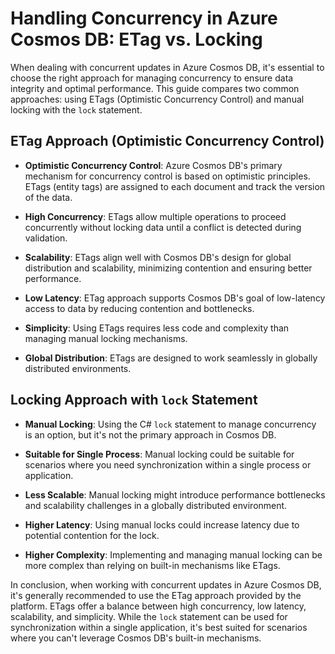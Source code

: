 # Handling Concurrency in Azure Cosmos DB: ETag vs. Locking

When dealing with concurrent updates in Azure Cosmos DB, it's essential to choose the right approach for managing concurrency to ensure data integrity and optimal performance. This guide compares two common approaches: using ETags (Optimistic Concurrency Control) and manual locking with the `lock` statement.

## ETag Approach (Optimistic Concurrency Control)

- **Optimistic Concurrency Control**: Azure Cosmos DB's primary mechanism for concurrency control is based on optimistic principles. ETags (entity tags) are assigned to each document and track the version of the data.

- **High Concurrency**: ETags allow multiple operations to proceed concurrently without locking data until a conflict is detected during validation.

- **Scalability**: ETags align well with Cosmos DB's design for global distribution and scalability, minimizing contention and ensuring better performance.

- **Low Latency**: ETag approach supports Cosmos DB's goal of low-latency access to data by reducing contention and bottlenecks.

- **Simplicity**: Using ETags requires less code and complexity than managing manual locking mechanisms.

- **Global Distribution**: ETags are designed to work seamlessly in globally distributed environments.

## Locking Approach with `lock` Statement

- **Manual Locking**: Using the C# `lock` statement to manage concurrency is an option, but it's not the primary approach in Cosmos DB.

- **Suitable for Single Process**: Manual locking could be suitable for scenarios where you need synchronization within a single process or application.

- **Less Scalable**: Manual locking might introduce performance bottlenecks and scalability challenges in a globally distributed environment.

- **Higher Latency**: Using manual locks could increase latency due to potential contention for the lock.

- **Higher Complexity**: Implementing and managing manual locking can be more complex than relying on built-in mechanisms like ETags.

In conclusion, when working with concurrent updates in Azure Cosmos DB, it's generally recommended to use the ETag approach provided by the platform. ETags offer a balance between high concurrency, low latency, scalability, and simplicity. While the `lock` statement can be used for synchronization within a single application, it's best suited for scenarios where you can't leverage Cosmos DB's built-in mechanisms.